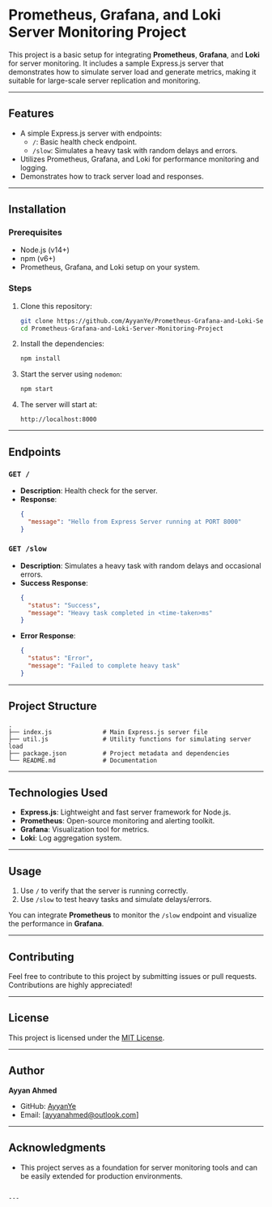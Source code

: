 # Prometheus, Grafana, and Loki Server Monitoring Project

This project is a basic setup for integrating **Prometheus**, **Grafana**, and **Loki** for server monitoring. It includes a sample Express.js server that demonstrates how to simulate server load and generate metrics, making it suitable for large-scale server replication and monitoring.

---

## **Features**
- A simple Express.js server with endpoints:
  - `/`: Basic health check endpoint.
  - `/slow`: Simulates a heavy task with random delays and errors.
- Utilizes Prometheus, Grafana, and Loki for performance monitoring and logging.
- Demonstrates how to track server load and responses.

---

## **Installation**

### **Prerequisites**
- Node.js (v14+)
- npm (v6+)
- Prometheus, Grafana, and Loki setup on your system.

### **Steps**
1. Clone this repository:
   ```bash
   git clone https://github.com/AyyanYe/Prometheus-Grafana-and-Loki-Server-Monitoring-Project.git
   cd Prometheus-Grafana-and-Loki-Server-Monitoring-Project
   ```

2. Install the dependencies:
   ```bash
   npm install
   ```

3. Start the server using `nodemon`:
   ```bash
   npm start
   ```

4. The server will start at:
   ```
   http://localhost:8000
   ```

---

## **Endpoints**
### **`GET /`**
- **Description**: Health check for the server.
- **Response**:
  ```json
  {
    "message": "Hello from Express Server running at PORT 8000"
  }
  ```

### **`GET /slow`**
- **Description**: Simulates a heavy task with random delays and occasional errors.
- **Success Response**:
  ```json
  {
    "status": "Success",
    "message": "Heavy task completed in <time-taken>ms"
  }
  ```
- **Error Response**:
  ```json
  {
    "status": "Error",
    "message": "Failed to complete heavy task"
  }
  ```

---

## **Project Structure**

```
.
├── index.js              # Main Express.js server file
├── util.js               # Utility functions for simulating server load
├── package.json          # Project metadata and dependencies
└── README.md             # Documentation
```

---

## **Technologies Used**
- **Express.js**: Lightweight and fast server framework for Node.js.
- **Prometheus**: Open-source monitoring and alerting toolkit.
- **Grafana**: Visualization tool for metrics.
- **Loki**: Log aggregation system.

---

## **Usage**
1. Use `/` to verify that the server is running correctly.
2. Use `/slow` to test heavy tasks and simulate delays/errors.

You can integrate **Prometheus** to monitor the `/slow` endpoint and visualize the performance in **Grafana**.

---

## **Contributing**
Feel free to contribute to this project by submitting issues or pull requests. Contributions are highly appreciated!

---

## **License**
This project is licensed under the [MIT License](LICENSE).

---

## **Author**
**Ayyan Ahmed**  
- GitHub: [AyyanYe](https://github.com/AyyanYe)
- Email: [ayyanahmed@outlook.com] 

---

## **Acknowledgments**
- This project serves as a foundation for server monitoring tools and can be easily extended for production environments.
```

---
